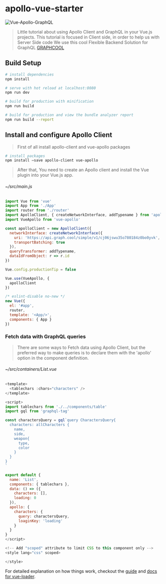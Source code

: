 # apollo-vue-starter

![Vue-Apollo-GraphQL](https://camo.githubusercontent.com/e78e52aa36ff76ef5e142bfeced3b5f657b3fc26/68747470733a2f2f63646e2d696d616765732d312e6d656469756d2e636f6d2f6d61782f3830302f312a483941414e6f6f664c716a53313058643554775259772e706e67)

> Little tutorial about using Apollo Client and GraphQL in your Vue.js projects. This tutorial is focused in Client side, in order to help us with Server Side code We use this cool Flexible Backend Solution for GraphQL [GRAPHCOOL](https://www.graph.cool/)

## Build Setup

``` bash
# install dependencies
npm install

# serve with hot reload at localhost:8080
npm run dev

# build for production with minification
npm run build

# build for production and view the bundle analyzer report
npm run build --report
```

## Install and configure Apollo Client

> First of all install apollo-client and vue-apollo packages

``` bash
# install packages
npm install —save apollo-client vue-apollo
```

> After that, You need to create an Apollo client and install the Vue plugin into your Vue.js app.

###### ~/src/main.js
```javascript
import Vue from 'vue'
import App from './App'
import router from './router'
import ApolloClient, { createNetworkInterface, addTypename } from 'apollo-client'
import VueApollo from 'vue-apollo'

const apolloClient = new ApolloClient({
  networkInterface: createNetworkInterface({
    uri: 'https://api.graph.cool/simple/v1/cj06jswu35o780184z0bo0yvk',
    transportBatching: true
  }),
  queryTransformer: addTypename,
  dataIdFromObject: r => r.id
})

Vue.config.productionTip = false

Vue.use(VueApollo, {
  apolloClient
})

/* eslint-disable no-new */
new Vue({
  el: '#app',
  router,
  template: '<App/>',
  components: { App }
})
```

### Fetch data with GraphQL queries

> There are some ways to Fetch data using Apollo Client, but the preferred way to make queries is to declare them with the 'apollo' option in the component definition.

###### ~/src/containers/List.vue
```javascript
<template>
  <tablechars :chars="characters" />
</template>

<script>
import tablechars from './../components/table'
import gql from 'graphql-tag'

const charactersQuery = gql`query CharactersQuery{
  characters: allCharacters {
    name,
    side,
    weapon{
      type,
      color
    }
  }
}
`

export default {
  name: 'List',
  components: { tablechars },
  data: () => ({
    characters: [],
    loading: 0
  }),
  apollo: {
    characters: {
      query: charactersQuery,
      loaginKey: 'loading'
    }
  }
}
</script>

<!-- Add "scoped" attribute to limit CSS to this component only -->
<style lang="css" scoped>

</style>
```



For detailed explanation on how things work, checkout the [guide](http://vuejs-templates.github.io/webpack/) and [docs for vue-loader](http://vuejs.github.io/vue-loader).
